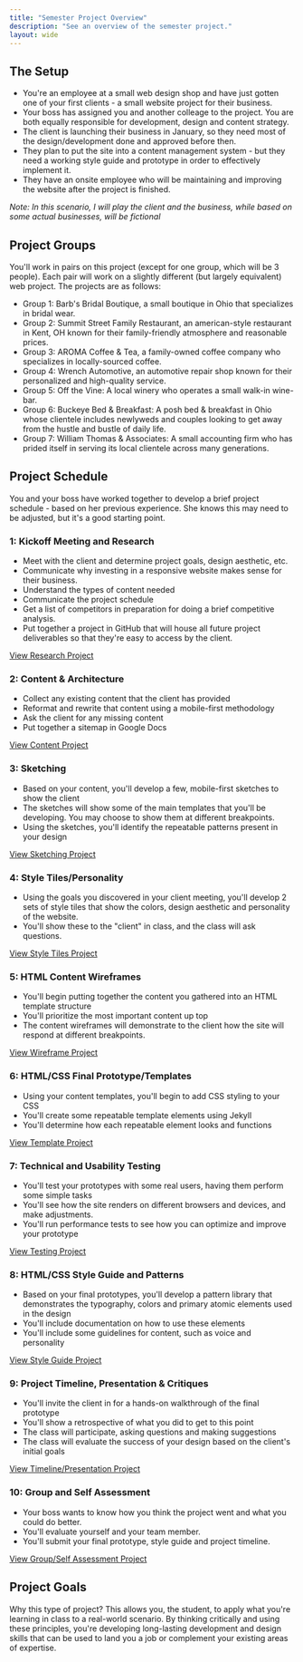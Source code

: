 ```yaml
---
title: "Semester Project Overview"
description: "See an overview of the semester project."
layout: wide
---
```


## The Setup

* You're an employee at a small web design shop and have just gotten one of your first clients - a small website project for their business.
* Your boss has assigned you and another colleage to the project.  You are both equally responsible for development, design and content strategy.
* The client is launching their business in January, so they need most of the design/development done and approved before then.
* They plan to put the site into a content management system - but they need a working style guide and prototype in order to effectively implement it.
* They have an onsite employee who will be maintaining and improving the website after the project is finished.

*Note: In this scenario, I will play the client and the business, while based on some actual businesses, will be fictional*

## Project Groups

You'll work in pairs on this project (except for one group, which will be 3 people).  Each pair will work on a slightly different (but largely equivalent) web project.  The projects are as follows:

* Group 1: Barb's Bridal Boutique, a small boutique in Ohio that specializes in bridal wear.
* Group 2: Summit Street Family Restaurant, an american-style restaurant in Kent, OH known for their family-friendly atmosphere and reasonable prices.
* Group 3: AROMA Coffee & Tea, a family-owned coffee company who specializes in locally-sourced coffee.
* Group 4: Wrench Automotive, an automotive repair shop known for their personalized and high-quality service.
* Group 5: Off the Vine:  A local winery who operates a small walk-in wine-bar.
* Group 6: Buckeye Bed & Breakfast: A posh bed & breakfast in Ohio whose clientele includes newlyweds and couples looking to get away from the hustle and bustle of daily life.
* Group 7: William Thomas & Associates: A small accounting firm who has prided itself in serving its local clientele across many generations.


## Project Schedule

You and your boss have worked together to develop a brief project schedule - based on her previous experience.  She knows this may need to be adjusted, but it's a good starting point.


### 1: Kickoff Meeting and Research

* Meet with the client and determine project goals, design aesthetic, etc.
* Communicate why investing in a responsive website makes sense for their business.
* Understand the types of content needed
* Communicate the project schedule
* Get a list of competitors in preparation for doing a brief competitive analysis.
* Put together a project in GitHub that will house all future project deliverables so that they're easy to access by the client.

<a class="button small" href="research.html">View Research Project</a>

###  2: Content & Architecture

* Collect any existing content that the client has provided
* Reformat and rewrite that content using a mobile-first methodology
* Ask the client for any missing content
* Put together a sitemap in Google Docs

<a class="button small" href="content.html">View Content Project</a>

###  3: Sketching

* Based on your content, you'll develop a few, mobile-first sketches to show the client
* The sketches will show some of the main templates that you'll be developing.  You may choose to show them at different breakpoints.
* Using the sketches, you'll identify the repeatable patterns present in your design

<a class="button small" href="sketching.html">View Sketching Project</a>

###  4:  Style Tiles/Personality

* Using the goals you discovered in your client meeting, you'll develop 2 sets of style tiles that show the colors, design aesthetic and personality of the website.
* You'll show these to the "client" in class, and the class will ask questions.

<a class="button small" href="style.html">View Style Tiles Project</a>

###  5:  HTML Content Wireframes

* You'll begin putting together the content you gathered into an HTML template structure
* You'll prioritize the most important content up top
* The content wireframes will demonstrate to the client how the site will respond at different breakpoints.

<a class="button small" href="wireframes.html">View Wireframe Project</a>

###  6:  HTML/CSS Final Prototype/Templates

* Using your content templates, you'll begin to add CSS styling to your CSS
* You'll create some repeatable template elements using Jekyll
* You'll determine how each repeatable element looks and functions

<a class="button small" href="templates.html">View Template Project</a>

###  7:  Technical and Usability Testing

* You'll test your prototypes with some real users, having them perform some simple tasks
* You'll see how the site renders on different browsers and devices, and make adjustments.
* You'll run performance tests to see how you can optimize and improve your prototype

<a class="button small" href="testing.html">View Testing Project</a>

### 8:  HTML/CSS Style Guide and Patterns

* Based on your final prototypes, you'll develop a pattern library that demonstrates the typography, colors and primary atomic elements used in the design
* You'll include documentation on how to use these elements
* You'll include some guidelines for content, such as voice and personality

<a class="button small" href="style.html">View Style Guide Project</a>

### 9:  Project Timeline, Presentation & Critiques

* You'll invite the client in for a hands-on walkthrough of the final prototype
* You'll show a retrospective of what you did to get to this point
* The class will participate, asking questions and making suggestions
* The class will evaluate the success of your design based on the client's initial goals

<a class="button small" href="timeline-presentation.html">View Timeline/Presentation Project</a>

### 10:  Group and Self Assessment

* Your boss wants to know how you think the project went and what you could do better.
* You'll evaluate yourself and your team member.
* You'll submit your final prototype, style guide and project timeline.

<a class="button small" href="assessment.html">View Group/Self Assessment Project</a>

## Project Goals

Why this type of project?  This allows you, the student, to apply what you're learning in class to a real-world scenario.  By thinking critically and using these principles, you're developing long-lasting development and design skills that can be used to land you a job or complement your existing areas of expertise.
